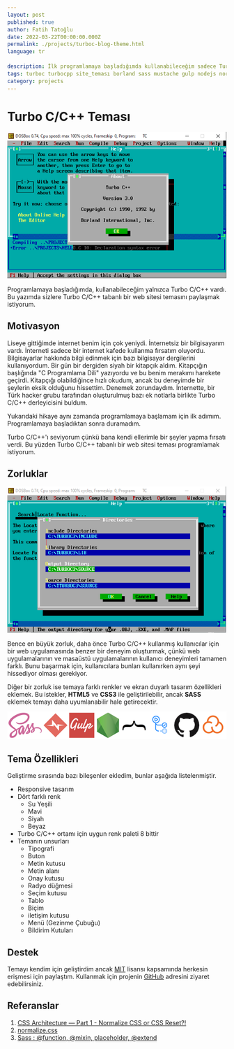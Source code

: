```yaml
---
layout: post
published: true
author: Fatih Tatoğlu
date: 2022-03-22T00:00:00.000Z
permalink: ./projects/turboc-blog-theme.html
language: tr

description: İlk programlamaya başladığımda kullanabileceğim sadece Turbo C/C++ vardı. Bu yazıda Turbo C'yi baz alarak oluşturduğum site temasından bahsediyor olacağım.
tags: turboc turbocpp site_teması borland sass mustache gulp nodejs normalizecss github_actions github_pages
category: projects
---
```


# Turbo C/C++ Teması

![Turbo C/C++](../image/turboc_0001.png "Turbo C/C++")

Programlamaya başladığımda, kullanabileceğim yalnızca Turbo C/C++ vardı. Bu yazımda sizlere Turbo C/C++ tabanlı bir web sitesi temasını paylaşmak istiyorum.

## Motivasyon

Liseye gittiğimde internet benim için çok yeniydi. İnternetsiz bir bilgisayarım vardı. İnterneti sadece bir internet kafede kullanma fırsatım oluyordu. Bilgisayarlar hakkında bilgi edinmek için bazı bilgisayar dergilerini kullanıyordum. Bir gün bir dergiden siyah bir kitapçık aldım. Kitapçığın başlığında "C Programlama Dili" yazıyordu ve bu benim merakımı harekete geçirdi. Kitapçığı olabildiğince hızlı okudum, ancak bu deneyimde bir şeylerin eksik olduğunu hissettim. Denemek zorundaydım. İnternette, bir Türk hacker grubu tarafından oluşturulmuş bazı ek notlarla birlikte Turbo C/C++ derleyicisini buldum.

Yukarıdaki hikaye aynı zamanda programlamaya başlamam için ilk adımım. Programlamaya başladıktan sonra duramadım.

Turbo C/C++'ı seviyorum çünkü bana kendi ellerimle bir şeyler yapma fırsatı verdi. Bu yüzden Turbo C/C++ tabanlı bir web sitesi teması programlamak istiyorum.

## Zorluklar

![Turbo C/C++](../image/turboc_0002.png "Turbo C/C++")

Bence en büyük zorluk, daha önce Turbo C/C++ kullanmış kullanıcılar için bir web uygulamasında benzer bir deneyim oluşturmak, çünkü web uygulamalarının ve masaüstü uygulamalarının kullanıcı deneyimleri tamamen farklı. Bunu başarmak için, kullanıcılara bunları kullanırken aynı şeyi hissediyor olması gerekiyor.

Diğer bir zorluk ise temaya farklı renkler ve ekran duyarlı tasarım özellikleri eklemek. Bu istekler, **HTML5** ve **CSS3** ile geliştirilebilir, ancak **SASS** eklemek temayı daha uyumlanabilir hale getirecektir.

![SASS, normalize.css, Gulp, NodeJS, Mustache, GitHub Actions, GitHub Pages, Sonar Cloud](../image/turboc_tech.png "Proje Kütüphaneleri & Teknolojileri")

## Tema Özellikleri

Geliştirme sırasında bazı bileşenler ekledim, bunlar aşağıda listelenmiştir.

- Responsive tasarım
- Dört farklı renk
  - Su Yeşili
  - Mavi
  - Siyah
  - Beyaz
- Turbo C/C++ ortamı için uygun renk paleti 8 bittir
- Temanın unsurları
  - Tipografi
  - Buton
  - Metin kutusu
  - Metin alanı
  - Onay kutusu
  - Radyo düğmesi
  - Seçim kutusu
  - Tablo
  - Biçim
  - iletişim kutusu
  - Menü (Gezinme Çubuğu)
  - Bildirim Kutuları

## Destek

Temayı kendim için geliştirdim ancak [MIT](https://github.com/fatihtatoglu/blog-theme-turboc/blob/master/LICENSE "MIT Projesinin Lisansı") lisansı kapsamında herkesin erişmesi için paylaştım. Kullanmak için projenin [GitHub](https://github.com/fatihtatoglu/blog-theme-turboc "GitHub Projenin Adresi") adresini ziyaret edebilirsiniz.

## Referanslar

1. [CSS Architecture — Part 1 - Normalize CSS or CSS Reset?!](https://elad.medium.com/normalize-css-or-css-reset-9d75175c5d1e "CSS Architecture — Part 1 - Normalize CSS or CSS Reset?!")
2. [normalize.css](https://necolas.github.io/normalize.css/ "normalize.css")
3. [Sass : @function, @mixin, placeholder, @extend](https://dev.to/keinchy/sass--function-mixin-placeholder-extend-18g6 "Sass : @function, @mixin, placeholder, @extend")

